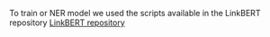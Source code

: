 To train or NER model we used the scripts available in the LinkBERT repository
[LinkBERT repository](https://github.com/michiyasunaga/LinkBERT)

